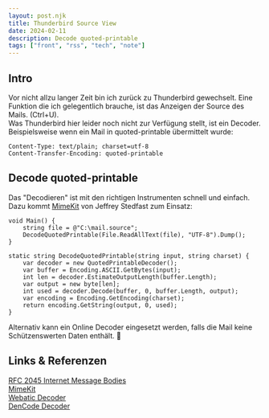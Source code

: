 ```yaml
---
layout: post.njk
title: Thunderbird Source View
date: 2024-02-11
description: Decode quoted-printable
tags: ["front", "rss", "tech", "note"]
---  
```


## Intro
Vor nicht allzu langer Zeit bin ich zurück zu Thunderbird gewechselt. Eine Funktion die ich gelegentlich brauche,
ist das Anzeigen der Source des Mails. (Ctrl+U).  
Was Thunderbird hier leider noch nicht zur Verfügung stellt, ist ein Decoder. Beispielsweise wenn ein Mail in 
quoted-printable übermittelt wurde:

```
Content-Type: text/plain; charset=utf-8
Content-Transfer-Encoding: quoted-printable
```

## Decode quoted-printable
Das "Decodieren" ist mit den richtigen Instrumenten schnell und einfach.  
Dazu kommt [MimeKit] von Jeffrey Stedfast zum Einsatz:

```
void Main() {
    string file = @"C:\mail.source";
    DecodeQuotedPrintable(File.ReadAllText(file), "UTF-8").Dump();
}

static string DecodeQuotedPrintable(string input, string charset) {
    var decoder = new QuotedPrintableDecoder();
    var buffer = Encoding.ASCII.GetBytes(input);
    int len = decoder.EstimateOutputLength(buffer.Length);
    var output = new byte[len];
    int used = decoder.Decode(buffer, 0, buffer.Length, output);
    var encoding = Encoding.GetEncoding(charset);
    return encoding.GetString(output, 0, used);
}
```

Alternativ kann ein Online Decoder eingesetzt werden, falls die Mail keine Schützenswerten Daten enthält. 🚦

## Links & Referenzen  
[RFC 2045 Internet Message Bodies]  
[MimeKit]  
[Webatic Decoder]  
[DenCode Decoder]  




[RFC 2045 Internet Message Bodies]: https://www.rfc-editor.org/rfc/rfc2045#section-6.7  
[MimeKit]: https://github.com/jstedfast/MimeKit  
[Webatic Decoder]: https://www.webatic.com/quoted-printable-convertor  
[DenCode Decoder]: https://dencode.com/string/quoted-printable   








